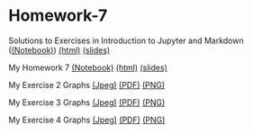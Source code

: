# Homework-7
Solutions to Exercises in  Introduction to Jupyter and Markdown ([(Notebook)](./Intro-Python-Functions-Packages.ipynb)) [(html)](https://smu-econ-growth.github.io/EconGrowthUG-Slides-Intro-Python-Functions-Packages/Intro-Python-Functions-Packages.html) [(slides)](https://smu-econ-growth.github.io/EconGrowthUG-Slides-Intro-Python-Functions-Packages/)

My Homework 7 [(Notebook)](https://gracegerow.github.io/Homework-7/Homework4_Gerow.ipynb) [(html)](https://gracegerow.github.io/Homework-7/Homework4_Gerow.html) [(slides)](https://gracegerow.github.io/Homework-7/)

My Exercise 2 Graphs [(Jpeg)](https://gracegerow.github.io/Homework-7/Exercise2.jpeg) [(PDF)](https://gracegerow.github.io/Homework-7/Exercise2.pdf) [(PNG)](https://gracegerow.github.io/Homework-7/Exercise2.png)

My Exercise 3 Graphs [(Jpeg)](https://gracegerow.github.io/Homework-7/Exercise3.jpeg) [(PDF)](https://gracegerow.github.io/Homework-7/Exercise3.pdf) [(PNG)](https://gracegerow.github.io/Homework-7/Exercise3.png)

My Exercise 4 Graphs [(Jpeg)](https://gracegerow.github.io/Homework-7/Exercise4.jpeg) [(PDF)](https://gracegerow.github.io/Homework-7/Exercise4.pdf) [(PNG)](https://gracegerow.github.io/Homework-7/Exercise4.png)
